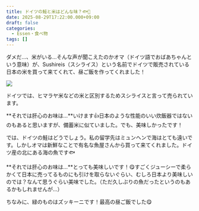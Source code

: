```yaml
---
title: ドイツの鮭と米はどんな味？🐟🍚
date: 2025-08-29T17:22:00.000+09:00
draft: false
categories:
  - Essen・食べ物
tags: []
---
```

ダメだ…、米がいる…そんな声が聞こえたのかオマ（ドイツ語でおばあちゃんという意味）が、Sushireis（スシライス）という名前でドイツで販売されている日本の米を買って来てくれて、昼ご飯を作ってくれました！

![](/images/uploads/img_20250828_131234053.jpg)

ドイツでは、ヒマラヤ米などの米と区別するためスシライスと言って売られています。

**それでは肝心のお味は…**いけます👍日本のような性能のいい炊飯器ではないのもあると思いますが、備蓄米に似ていました。でも、美味しかったです！

では、ドイツの鮭はどうでしょう。私の留学先はミュンヘンで海はとても遠いです。しかしオマは新鮮なことで有名な魚屋さんから買って来てくれました。ドイツ産の北にある海の魚です🐟

**それでは肝心のお味は…**とっても美味しいです！😋すごくジューシーで柔らかくて日本に売ってるものにも引けを取らないぐらい、むしろ日本より美味しいのでは？なんて思うぐらい美味でした。（ただ久しぶりの魚だったというのもあるかもしれませんが…）

ちなみに、緑のものはズッキーニです！最高の昼ご飯でした😋
